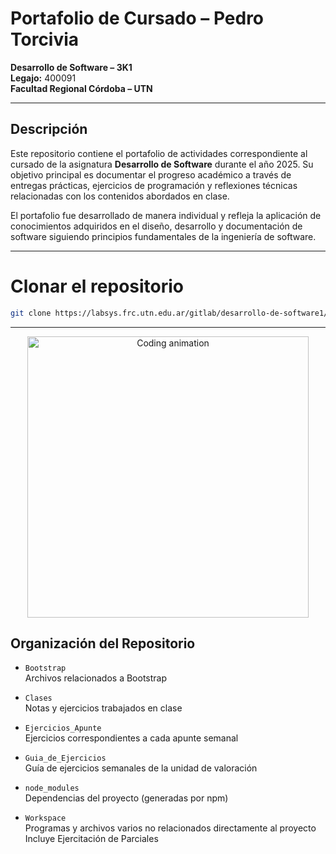 # Portafolio de Cursado – Pedro Torcivia  
**Desarrollo de Software – 3K1**  
**Legajo:** 400091  
**Facultad Regional Córdoba – UTN**

---

## Descripción

Este repositorio contiene el portafolio de actividades correspondiente al cursado de la asignatura **Desarrollo de Software** durante el año 2025. Su objetivo principal es documentar el progreso académico a través de entregas prácticas, ejercicios de programación y reflexiones técnicas relacionadas con los contenidos abordados en clase.

El portafolio fue desarrollado de manera individual y refleja la aplicación de conocimientos adquiridos en el diseño, desarrollo y documentación de software siguiendo principios fundamentales de la ingeniería de software.

---

# Clonar el repositorio
```bash
git clone https://labsys.frc.utn.edu.ar/gitlab/desarrollo-de-software1/proyectos2025/3k1/portafolios/portafolio_400091_torcivia.git
```
---

<p align="center">
  <img src="https://media4.giphy.com/media/v1.Y2lkPTc5MGI3NjExM3djdHp0dnY2N3BkY2k3eHZrc3NiMWFnNzRhejNocXN1bG5sMTc0ZyZlcD12MV9pbnRlcm5hbF9naWZfYnlfaWQmY3Q9Zw/cFkiFMDg3iFoI/giphy.gif" width="450" alt="Coding animation">
</p>

## Organización del Repositorio

- `Bootstrap`  
  Archivos relacionados a Bootstrap

- `Clases`  
  Notas y ejercicios trabajados en clase

- `Ejercicios_Apunte`  
  Ejercicios correspondientes a cada apunte semanal

- `Guia_de_Ejercicios`  
  Guía de ejercicios semanales de la unidad de valoración

- `node_modules`  
  Dependencias del proyecto (generadas por npm)

- `Workspace`  
  Programas y archivos varios no relacionados directamente al proyecto
  Incluye Ejercitación de Parciales